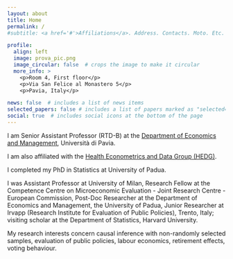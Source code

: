 ```yaml
---
layout: about
title: Home
permalink: /
#subtitle: <a href='#'>Affiliations</a>. Address. Contacts. Moto. Etc.

profile:
  align: left
  image: prova_pic.png
  image_circular: false  # crops the image to make it circular
  more_info: >
    <p>Room 4, First floor</p>
    <p>Via San Felice al Monastero 5</p>
    <p>Pavia, Italy</p>

news: false  # includes a list of news items
selected_papers: false # includes a list of papers marked as "selected={true}"
social: true  # includes social icons at the bottom of the page
---
```


I am Senior Assistant Professor (RTD-B) at the [Department of Economics and Management](https://economiaemanagement.dip.unipv.it), Università di Pavia.

I am also affiliated with the [Health Econometrics and Data Group (HEDG)](https://www.york.ac.uk/economics/hedg/).

I completed my PhD in Statistics at University of Padua.

I was Assistant Professor at University of Milan, Research Fellow at the Competence Centre on Microeconomic Evaluation - Joint Research Centre - European Commission, Post-Doc Researcher at the Department of Economics and Management, the University of Padua, Junior Researcher at Irvapp (Research Institute for Evaluation of Public Policies), Trento, Italy; visiting scholar at the Department of Statistics, Harvard University.

My research interests concern causal inference with non-randomly selected samples, evaluation of public policies, labour economics,  retirement effects, voting behaviour.
